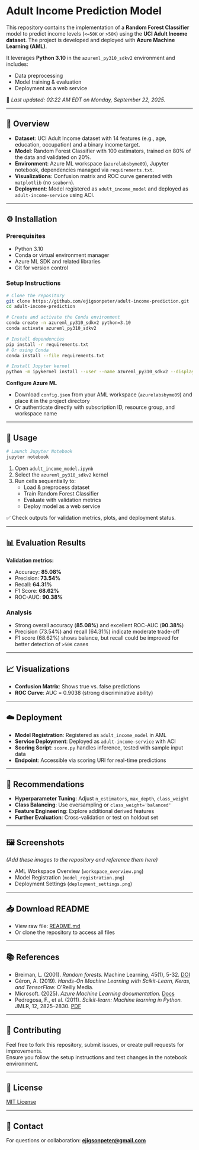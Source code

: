 # Adult Income Prediction Model

This repository contains the implementation of a **Random Forest Classifier** model to predict income levels (`<=50K` or `>50K`) using the **UCI Adult Income dataset**. The project is developed and deployed with **Azure Machine Learning (AML)**.  

It leverages **Python 3.10** in the `azureml_py310_sdkv2` environment and includes:
- Data preprocessing
- Model training & evaluation
- Deployment as a web service  

📅 *Last updated: 02:22 AM EDT on Monday, September 22, 2025.*

---

## 📌 Overview
- **Dataset**: UCI Adult Income dataset with 14 features (e.g., age, education, occupation) and a binary income target.  
- **Model**: Random Forest Classifier with 100 estimators, trained on 80% of the data and validated on 20%.  
- **Environment**: Azure ML workspace (`azurelabsbyme09`), Jupyter notebook, dependencies managed via `requirements.txt`.  
- **Visualizations**: Confusion matrix and ROC curve generated with `matplotlib` (no `seaborn`).  
- **Deployment**: Model registered as `adult_income_model` and deployed as `adult-income-service` using ACI.  

---

## ⚙️ Installation

### Prerequisites
- Python 3.10  
- Conda or virtual environment manager  
- Azure ML SDK and related libraries  
- Git for version control  

### Setup Instructions
```bash
# Clone the repository
git clone https://github.com/ejigsonpeter/adult-income-prediction.git
cd adult-income-prediction
```

```bash
# Create and activate the Conda environment
conda create -n azureml_py310_sdkv2 python=3.10
conda activate azureml_py310_sdkv2
```

```bash
# Install dependencies
pip install -r requirements.txt
# Or using Conda
conda install --file requirements.txt
```

```bash
# Install Jupyter kernel
python -m ipykernel install --user --name azureml_py310_sdkv2 --display-name "azureml_py310_sdkv2"
```

**Configure Azure ML**  
- Download `config.json` from your AML workspace (`azurelabsbyme09`) and place it in the project directory  
- Or authenticate directly with subscription ID, resource group, and workspace name  

---

## 🚀 Usage
```bash
# Launch Jupyter Notebook
jupyter notebook
```

1. Open `adult_income_model.ipynb`  
2. Select the `azureml_py310_sdkv2` kernel  
3. Run cells sequentially to:  
   - Load & preprocess dataset  
   - Train Random Forest Classifier  
   - Evaluate with validation metrics  
   - Deploy model as a web service  

✅ Check outputs for validation metrics, plots, and deployment status.  

---

## 📊 Evaluation Results
**Validation metrics:**
- Accuracy: **85.08%**
- Precision: **73.54%**
- Recall: **64.31%**
- F1 Score: **68.62%**
- ROC-AUC: **90.38%**

### Analysis
- Strong overall accuracy (**85.08%**) and excellent ROC-AUC (**90.38%**)  
- Precision (73.54%) and recall (64.31%) indicate moderate trade-off  
- F1 score (68.62%) shows balance, but recall could be improved for better detection of `>50K` cases  

---

## 📈 Visualizations
- **Confusion Matrix**: Shows true vs. false predictions  
- **ROC Curve**: AUC = 0.9038 (strong discriminative ability)  

---

## ☁️ Deployment
- **Model Registration**: Registered as `adult_income_model` in AML  
- **Service Deployment**: Deployed as `adult-income-service` with ACI  
- **Scoring Script**: `score.py` handles inference, tested with sample input data  
- **Endpoint**: Accessible via scoring URI for real-time predictions  

---

## 🔧 Recommendations
- **Hyperparameter Tuning**: Adjust `n_estimators`, `max_depth`, `class_weight`  
- **Class Balancing**: Use oversampling or `class_weight='balanced'`  
- **Feature Engineering**: Explore additional derived features  
- **Further Evaluation**: Cross-validation or test on holdout set  

---

## 🖼️ Screenshots
*(Add these images to the repository and reference them here)*  
- AML Workspace Overview (`workspace_overview.png`)  
- Model Registration (`model_registration.png`)  
- Deployment Settings (`deployment_settings.png`)  

---

## 📥 Download README
- View raw file: [README.md](https://raw.githubusercontent.com/ejigsonpeter/adult-income-prediction/main/README.md)  
- Or clone the repository to access all files  

---

## 📚 References
- Breiman, L. (2001). *Random forests.* Machine Learning, 45(1), 5-32. [DOI](https://doi.org/10.1023/A:1010933404324)  
- Géron, A. (2019). *Hands-On Machine Learning with Scikit-Learn, Keras, and TensorFlow.* O'Reilly Media.  
- Microsoft. (2025). *Azure Machine Learning documentation.* [Docs](https://docs.microsoft.com/en-us/azure/machine-learning/)  
- Pedregosa, F., et al. (2011). *Scikit-learn: Machine learning in Python.* JMLR, 12, 2825–2830. [PDF](https://www.jmlr.org/papers/volume12/pedregosa11a/pedregosa11a.pdf)  

---

## 🤝 Contributing
Feel free to fork this repository, submit issues, or create pull requests for improvements.  
Ensure you follow the setup instructions and test changes in the notebook environment.  

---

## 📜 License
[MIT License](LICENSE)  

---

## 📧 Contact
For questions or collaboration: **ejigsonpeter@gmail.com**
